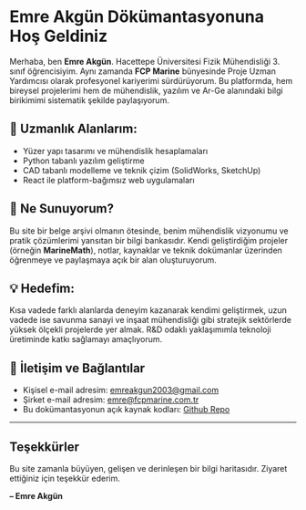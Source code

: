 # Emre Akgün Dökümantasyonuna Hoş Geldiniz

Merhaba, ben **Emre Akgün**. Hacettepe Üniversitesi Fizik Mühendisliği 3. sınıf öğrencisiyim. Aynı zamanda **FCP Marine** bünyesinde Proje Uzman Yardımcısı olarak profesyonel kariyerimi sürdürüyorum. Bu platformda, hem bireysel projelerimi hem de mühendislik, yazılım ve Ar-Ge alanındaki bilgi birikimimi sistematik şekilde paylaşıyorum.

## 🚀 **Uzmanlık Alanlarım:**
- Yüzer yapı tasarımı ve mühendislik hesaplamaları
- Python tabanlı yazılım geliştirme
- CAD tabanlı modelleme ve teknik çizim (SolidWorks, SketchUp)
- React ile platform-bağımsız web uygulamaları

## 🧠 **Ne Sunuyorum?**
Bu site bir belge arşivi olmanın ötesinde, benim mühendislik vizyonumu ve pratik çözümlerimi yansıtan bir bilgi bankasıdır. Kendi geliştirdiğim projeler (örneğin **MarineMath**), notlar, kaynaklar ve teknik dokümanlar üzerinden öğrenmeye ve paylaşmaya açık bir alan oluşturuyorum.

## 💡 **Hedefim:**
Kısa vadede farklı alanlarda deneyim kazanarak kendimi geliştirmek, uzun vadede ise savunma sanayi ve inşaat mühendisliği gibi stratejik sektörlerde yüksek ölçekli projelerde yer almak. R&D odaklı yaklaşımımla teknoloji üretiminde katkı sağlamayı amaçlıyorum.

## 📩 **İletişim ve Bağlantılar**
- Kişisel e-mail adresim: emreakgun2003@gmail.com
- Şirket e-mail adresim: emre@fcpmarine.com.tr
- Bu dokümantasyonun açık kaynak kodları: [Github Repo](github.com/emreakguncloud/emre-docs)
---
##  **Teşekkürler**
Bu site zamanla büyüyen, gelişen ve derinleşen bir bilgi haritasıdır. Ziyaret ettiğiniz için teşekkür ederim.

**– Emre Akgün**
